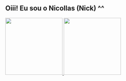 ## Oiii! Eu sou o Nicollas (Nick) ^^

<div>
    <a href="https://github.com/nicollasfeitosa">
        <img height="180em" src="https://github-readme-stats.vercel.app/api?username=nicollasfeitosa&show_icons=true&theme=dracula&include_all_commits=true&count_private=true&title_color=3393FF"/>
        <img height="180em" src="https://github-readme-stats.vercel.app/api/top-langs/?username=nicollasfeitosa&layout=compact&langs_count=7&theme=dracula&title_color=3393FF"/>
    </a>
</div>


<!--
**nicollasfeitosa/nicollasfeitosa** is a ✨ _special_ ✨ repository because its `README.md` (this file) appears on your GitHub profile.

Here are some ideas to get you started:

- 🔭 I’m currently working on ...
- 🌱 I’m currently learning ...
- 👯 I’m looking to collaborate on ...
- 🤔 I’m looking for help with ...
- 💬 Ask me about ...
- 📫 How to reach me: ...
- 😄 Pronouns: ...
- ⚡ Fun fact: ...
-->
